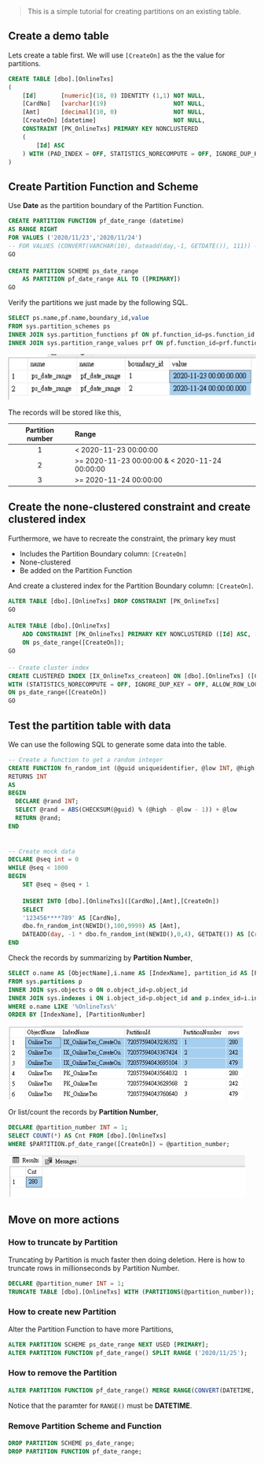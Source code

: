 > This is a simple tutorial for creating partitions on an existing table.

## Create a demo table

Lets create a table first. We will use `[CreateOn]` as the the value for partitions.

```sql
CREATE TABLE [dbo].[OnlineTxs]
(
    [Id]       [numeric](18, 0) IDENTITY (1,1) NOT NULL,
    [CardNo]   [varchar](19)                   NOT NULL,
    [Amt]      [decimal](10, 0)                NOT NULL,
    [CreateOn] [datetime]                      NOT NULL,
    CONSTRAINT [PK_OnlineTxs] PRIMARY KEY NONCLUSTERED
    (
        [Id] ASC
    ) WITH (PAD_INDEX = OFF, STATISTICS_NORECOMPUTE = OFF, IGNORE_DUP_KEY = OFF, ALLOW_ROW_LOCKS = ON, ALLOW_PAGE_LOCKS = ON) ON [PRIMARY]
)
```

## Create Partition Function and Scheme

Use **Date** as the partition boundary of the Partition Function.

```sql
CREATE PARTITION FUNCTION pf_date_range (datetime)
AS RANGE RIGHT
FOR VALUES ('2020/11/23','2020/11/24')
-- FOR VALUES (CONVERT(VARCHAR(10), dateadd(day,-1, GETDATE()), 111)) -- Yesterday
GO

CREATE PARTITION SCHEME ps_date_range
    AS PARTITION pf_date_range ALL TO ([PRIMARY])
GO
```

Verify the partitions we just made by the following SQL.

```sql
SELECT ps.name,pf.name,boundary_id,value
FROM sys.partition_schemes ps
INNER JOIN sys.partition_functions pf ON pf.function_id=ps.function_id
INNER JOIN sys.partition_range_values prf ON pf.function_id=prf.function_id
```

![](assets/partition_info.jpg)

The records will be stored like this,

| Partition number | Range                                          |
| :--------------: | :--------------------------------------------- |
|        1         | < 2020-11-23 00:00:00                          |
|        2         | >= 2020-11-23 00:00:00 & < 2020-11-24 00:00:00 |
|        3         | >= 2020-11-24 00:00:00                         |



## Create the none-clustered constraint and create clustered index

Furthermore, we have to recreate the constraint, the primary key must

- Includes the Partition Boundary column: `[CreateOn]`
- None-clustered
- Be added on the Partition Function

And create a clustered index for the Partition Boundary column: `[CreateOn]`.

```sql
ALTER TABLE [dbo].[OnlineTxs] DROP CONSTRAINT [PK_OnlineTxs]
GO

ALTER TABLE [dbo].[OnlineTxs]
    ADD CONSTRAINT [PK_OnlineTxs] PRIMARY KEY NONCLUSTERED ([Id] ASC, [CreateOn])
	ON ps_date_range([CreateOn]);
GO

-- Create cluster index
CREATE CLUSTERED INDEX [IX_OnlineTxs_createon] ON [dbo].[OnlineTxs] ([CreateOn])
WITH (STATISTICS_NORECOMPUTE = OFF, IGNORE_DUP_KEY = OFF, ALLOW_ROW_LOCKS = ON, ALLOW_PAGE_LOCKS = ON)
ON ps_date_range([CreateOn])
GO
```

## Test the partition table with data

We can use the following SQL to generate some data into the table.

```sql
-- Create a function to get a random integer
CREATE FUNCTION fn_random_int (@guid uniqueidentifier, @low INT, @high INT)
RETURNS INT
AS
BEGIN
  DECLARE @rand INT;
  SELECT @rand = ABS(CHECKSUM(@guid) % (@high - @low - 1)) + @low
  RETURN @rand;
END


-- Create mock data
DECLARE @seq int = 0
WHILE @seq < 1000
BEGIN
    SET @seq = @seq + 1

    INSERT INTO [dbo].[OnlineTxs]([CardNo],[Amt],[CreateOn])
    SELECT 
    '123456****789' AS [CardNo],
    dbo.fn_random_int(NEWID(),100,9999) AS [Amt],
    DATEADD(day, -1 * dbo.fn_random_int(NEWID(),0,4), GETDATE()) AS [CreateOn]
END
```

Check the records by summarizing by **Partition Number**,

```sql
SELECT o.name AS [ObjectName],i.name AS [IndexName], partition_id AS [PartitionId], partition_number AS [PartitionNumber], [rows]
FROM sys.partitions p
INNER JOIN sys.objects o ON o.object_id=p.object_id
INNER JOIN sys.indexes i ON i.object_id=p.object_id and p.index_id=i.index_id
WHERE o.name LIKE '%OnlineTxs%'
ORDER BY [IndexName], [PartitionNumber]
```

![](assets/check_partition_data_1.jpg)

Or list/count the records by **Partition Number**,

```sql
DECLARE @partition_number INT = 1;
SELECT COUNT(*) AS Cnt FROM [dbo].[OnlineTxs]
WHERE $PARTITION.pf_date_range([CreateOn]) = @partition_number;
```

![](assets/check_partition_data_2.jpg)



## Move on more actions

### How to truncate by Partition

Truncating by Partition is much faster then doing deletion.
Here is how to truncate rows in millionseconds by Partition Number.

```sql
DECLARE @partition_numer INT = 1;
TRUNCATE TABLE [dbo].[OnlineTxs] WITH (PARTITIONS(@partition_number));
```


### How to create new Partition

Alter the Partition Function to have more Partitions,

```sql
ALTER PARTITION SCHEME ps_date_range NEXT USED [PRIMARY];
ALTER PARTITION FUNCTION pf_date_range() SPLIT RANGE ('2020/11/25');
```


### How to remove the Partition

```sql
ALTER PARTITION FUNCTION pf_date_range() MERGE RANGE(CONVERT(DATETIME, '2020-11-23'));
```

Notice that the paramter for `RANGE()` must be **DATETIME**.


### Remove Partition Scheme and Function

```sql
DROP PARTITION SCHEME ps_date_range;
DROP PARTITION FUNCTION pf_date_range;
```
